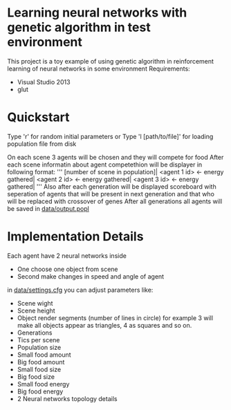 # Learning neural networks with genetic algorithm in test environment
This project is a toy example of using genetic algorithm in reinforcement learning of neural networks in some environment
Requirements:
* Visual Studio 2013
* glut
# Quickstart
Type 'r' for random initial parameters
or
Type 'l [path/to/file]' for loading population file from disk

On each scene 3 agents will be chosen and they will compete for food
After each scene informatin about agent competethion will be displayer in following format:
'''
[number of scene in population]| <agent 1 id> <- energy gathered| <agent 2 id> <- energy gathered| <agent 3 id> <- energy gathered|
'''
Also after each generation will be displayed scoreboard with seperation of agents that will be present in next generation and that who will be replaced with crossover of genes 
After all generations all agents will be saved in [data/output.popl]()
# Implementation Details
Each agent have 2 neural networks inside
* One choose one object from scene
* Second make changes in speed and angle of agent

in [data/settings.cfg](https://github.com/hardkun/GenAlgoNnet/blob/master/Genalg/data/settings.cfg) you can adjust parameters like:
* Scene wight
* Scene height
* Object render segments (number of lines in circle)
  for example 3 will make all objects appear as triangles, 4 as squares and so on.
* Generations
* Tics per scene
*	Population size
* Small food amount
*	Big food amount
* Small food size
* Big food size
* Small food energy
* Big food energy
* 2 Neural networks topology details
